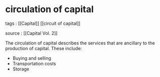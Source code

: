 # circulation of capital

tags
: [[Capital]] [[circuit of capital]]

source
: [[Capital Vol. 2]]

The circulation of capital describes the services that are ancillary to the production of capital. These include:

-   Buying and selling
-   Transportation costs
-   Storage
